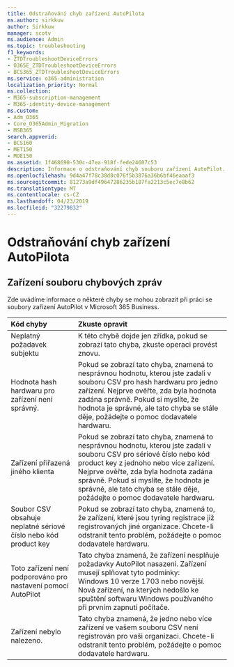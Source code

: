 ```yaml
---
title: Odstraňování chyb zařízení AutoPilota
ms.author: sirkkuw
author: Sirkkuw
manager: scotv
ms.audience: Admin
ms.topic: troubleshooting
f1_keywords:
- ZTDTroubleshootDeviceErrors
- O365E_ZTDTroubleshootDeviceErrors
- BCS365_ZTDTroubleshootDeviceErrors
ms.service: o365-administration
localization_priority: Normal
ms.collection:
- M365-subscription-management
- M365-identity-device-management
ms.custom:
- Adm_O365
- Core_O365Admin_Migration
- MSB365
search.appverid:
- BCS160
- MET150
- MOE150
ms.assetid: 1f468690-530c-47ea-918f-fede24607c53
description: Informace o odstraňování chyb souboru zařízení AutoPilot.
ms.openlocfilehash: 9d4a47f78c38d8c076f5b3876a36b6bf46eaaaf3
ms.sourcegitcommit: 81273a9df49647286235b187fa2213c5ec7e8b62
ms.translationtype: MT
ms.contentlocale: cs-CZ
ms.lasthandoff: 04/23/2019
ms.locfileid: "32279832"
---
```

# <a name="troubleshoot-autopilot-device-errors"></a>Odstraňování chyb zařízení AutoPilota

## <a name="device-file-error-messages"></a>Zařízení souboru chybových zpráv

Zde uvádíme informace o některé chyby se mohou zobrazit při práci se soubory zařízení AutoPilot v Microsoft 365 Business. 
  
|**Kód chyby**|**Zkuste opravit**|
|:-----|:-----|
|Neplatný požadavek subjektu  <br/> |K této chybě dojde jen zřídka, pokud se zobrazí tato chyba, zkuste operaci provést znovu.  <br/> |
|Hodnota hash hardwaru pro zařízení není správný.  <br/> |Pokud se zobrazí tato chyba, znamená to nesprávnou hodnotu, kterou jste zadali v souboru CSV pro hash hardwaru pro jedno zařízení. Nejprve ověřte, zda byla hodnota zadána správně. Pokud si myslíte, že hodnota je správné, ale tato chyba se stále děje, požádejte o pomoc dodavatele hardwaru.  <br/> |
|Zařízení přiřazená jiného klienta  <br/> |Pokud se zobrazí tato chyba, znamená to nesprávnou hodnotu, kterou jste zadali v souboru CSV pro sériové číslo nebo kód product key z jednoho nebo více zařízení. Nejprve ověřte, zda byla hodnota zadána správně. Pokud si myslíte, že hodnota je správné, ale tato chyba se stále děje, požádejte o pomoc dodavatele hardwaru.  <br/> |
|Soubor CSV obsahuje neplatné sériové číslo nebo kód product key  <br/> |Pokud se zobrazí tato chyba, znamená to, že zařízení, které jsou tyring registrace již registrovaných jiné organizace. Chcete-li odstranit tento problém, požádejte o pomoc dodavatele hardwaru.  <br/> |
|Toto zařízení není podporováno pro nastavení pomocí AutoPilot  <br/> | Tato chyba znamená, že zařízení nesplňuje požadavky AutoPilot nasazení. Zařízení musejí splňovat tyto podmínky:  <br/>  Windows 10 verze 1703 nebo novější.  <br/>  Nová zařízení, na kterých nedošlo ke spuštění softwaru Windows používaného při prvním zapnutí počítače.  <br/> |
|Zařízení nebylo nalezeno.  <br/> |Tato chyba znamená, že jedno nebo více zařízení ve vašem souboru CSV není registrován pro vaši organizaci. Chcete-li odstranit tento problém, požádejte o pomoc dodavatele hardwaru.  <br/> |
   
